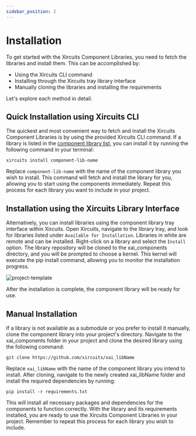```yaml
---
sidebar_position: 2
---
```


# Installation

To get started with the Xircuits Component Libraries, you need to fetch the libraries and install them. This can be accomplished by:
- Using the Xircuits CLI command
- Installing through the Xircuits tray library interface
- Manually cloning the libraries and installing the requirements

Let's explore each method in detail.

## Quick Installation using Xircuits CLI
The quickest and most convenient way to fetch and install the Xircuits Component Libraries is by using the provided Xircuits CLI command. If a library is listed in the [component library list](https://github.com/XpressAI/xircuits/tree/master/xai_components#external-library), you can install it by running the following command in your terminal:

```
xircuits install component-lib-name
```

Replace `component-lib-name` with the name of the component library you wish to install. This command will fetch and install the library for you, allowing you to start using the components immediately. Repeat this process for each library you want to include in your project.

## Installation using the Xircuits Library Interface

Alternatively, you can install libraries using the component library tray interface within Xircuits. Open Xircuits, navigate to the library tray, and look for libraries listed under `Available for Installation`. Libraries in white are remote and can be installed. Right-click on a library and select the `Install` option. The library repository will be cloned to the xai_components directory, and you will be prompted to choose a kernel. This kernel will execute the pip install command, allowing you to monitor the installation progress. 

![project-template](/img/docs/component-library/install-from-tray.gif)

After the installation is complete, the component library will be ready for use.

## Manual Installation
If a library is not available as a submodule or you prefer to install it manually, clone the component library into your project's directory. Navigate to the xai_components folder in your project and clone the desired library using the following command:

```
git clone https://github.com/xircuits/xai_libName
```

Replace `xai_libName` with the name of the component library you intend to install. After cloning, navigate to the newly created xai_libName folder and install the required dependencies by running:

```
pip install -r requirements.txt
```

This will install all necessary packages and dependencies for the components to function correctly. With the library and its requirements installed, you are ready to use the Xircuits Component Libraries in your project. Remember to repeat this process for each library you wish to include.

